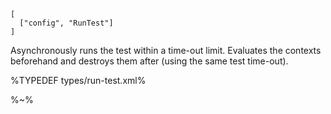 ```## runTest
[
  ["config", "RunTest"]
]
```

Asynchronously runs the test within a time-out limit. Evaluates the contexts beforehand and destroys them after (using the same test time-out).

%TYPEDEF types/run-test.xml%

%~%